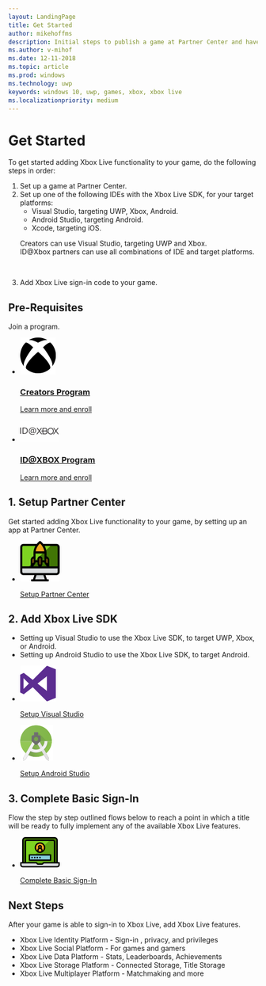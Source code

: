 ```yaml
---
layout: LandingPage
title: Get Started 
author: mikehoffms
description: Initial steps to publish a game at Partner Center and have the game sign-in to Xbox Live.
ms.author: v-mihof
ms.date: 12-11-2018
ms.topic: article
ms.prod: windows
ms.technology: uwp
keywords: windows 10, uwp, games, xbox, xbox live
ms.localizationpriority: medium
---
```


<h1>Get Started</h1>

<p>To get started adding Xbox Live functionality to your game, do the following steps in order:</p>

<ol>
    <li>Set up a game at Partner Center.</li>
    <li>Set up one of the following IDEs with the Xbox Live SDK, for your target platforms:
        <ul>
            <li>Visual Studio, targeting UWP, Xbox, Android.</li>
            <li>Android Studio, targeting Android.</li>
            <li>Xcode, targeting iOS.</li>
        </ul>
        <p>Creators can use Visual Studio, targeting UWP and Xbox.<br />
        ID@Xbox partners can use all combinations of IDE and target platforms.</p>
        <p>&nbsp;</p>
    </li>
    <li>Add Xbox Live sign-in code to your game.</li>
</ol>

<h2>Pre-Requisites</h2>

<p>Join a program.</p>

<ul class="cardsY panelContent cols cols2">
    <li>
        <a href="https://www.xbox.com/en-US/developers/creators-program?xr=footnav">
            <div class="cardSize">
                <div class="cardPadding">
                    <div class="card">
                        <div class="cardImageOuter">
                            <div class="cardImage">
                                <img src="../images/getting_started/xboxicon1.svg" alt="Creators Program" />
                            </div>
                        </div>
                        <div class="cardText">
                            <h3>Creators Program</h3>
                            <p>Learn more and enroll</p>
                        </div>
                    </div>
                </div>
            </div>
        </a>
    </li>
    <li>
        <a href="https://www.xbox.com/en-US/developers/id">
            <div class="cardSize">
                <div class="cardPadding">
                    <div class="card">
                        <div class="cardImageOuter">
                            <div class="cardImage">
                                <img src="../images/getting_started/ID@XBOXicon.svg" alt="ID@XBOX Program" />
                            </div>
                        </div>
                        <div class="cardText">
                            <h3>ID@XBOX Program</h3>
                            <p>Learn more and enroll</p>
                        </div>
                    </div>
                </div>
            </div>
        </a>
    </li>
</ul>


<h2>1. Setup Partner Center</h2>

<p>Get started adding Xbox Live functionality to your game, by setting up an app at Partner Center.</p>

<ul class="cardsY panelContent cols cols2">
    <li>
        <a href="/gaming/xbox-live/get-started/setup-partner-center">
            <div class="cardSize">
                <div class="cardPadding">
                    <div class="card">
                        <div class="cardImageOuter">
                            <div class="cardImage">
                                <img src="../images/getting_started/getstart.svg" alt="Setup Partner Center" />
                            </div>
                        </div>
                        <div class="cardText">
                            <p>Setup Partner Center</p>
                        </div>
                    </div>
                </div>
            </div>
        </a>
    </li>
</ul>

<h2>2. Add Xbox Live SDK</h2>

<ul>
    <li>Setting up Visual Studio to use the Xbox Live SDK, to target UWP, Xbox, or Android.</li>
    <li>Setting up Android Studio to use the Xbox Live SDK, to target Android.</li>
</ul>

<ul class="cardsY panelContent cols cols2">
    <li>
        <a href="/gaming/xbox-live/get-started/setup-ide/setup-visual-studio">
            <div class="cardSize">
                <div class="cardPadding">
                    <div class="card">
                        <div class="cardImageOuter">
                            <div class="cardImage">
                                <img src="../images/getting_started/visualstudio.svg" alt="Setup Visual Studio" />
                            </div>
                        </div>
                        <div class="cardText">
                            <p>Setup Visual Studio</p>
                        </div>
                    </div>
                </div>
            </div>
        </a>
    </li>
    <li>
        <a href="/gaming/xbox-live/get-started/setup-ide/setup-android-studio">
            <div class="cardSize">
                <div class="cardPadding">
                    <div class="card">
                        <div class="cardImageOuter">
                            <div class="cardImage">
                                <img src="../images/getting_started/androidstudio.svg" alt="Setup Android Studio" />
                            </div>
                        </div>
                        <div class="cardText">
                            <p>Setup Android Studio</p>
                        </div>
                    </div>
                </div>
            </div>
        </a>
    </li>
</ul>

<h2>3. Complete Basic Sign-In</h2>

<p>Flow the step by step outlined flows below to reach a point in which a title will be ready to fully implement any of the available Xbox Live features.</p>

<ul class="cardsY panelContent cols cols2">
    <li>
        <a href="/gaming/xbox-live/get-started/write-sign-in-code">
            <div class="cardSize">
                <div class="cardPadding">
                    <div class="card">
                        <div class="cardImageOuter">
                            <div class="cardImage">
                                <img src="../images/getting_started/signin.svg" alt="Complete Basic Sign-In" />
                            </div>
                        </div>
                        <div class="cardText">
                            <p>Complete Basic Sign-In</p>
                        </div>
                    </div>
                </div>
            </div>
        </a>
    </li>
</ul>

<h2>Next Steps</h2>

<p>After your game is able to sign-in to Xbox Live, add Xbox Live features.</p>

<ul>
    <li>Xbox Live Identity Platform - Sign-in , privacy, and privileges</li>
    <li>Xbox Live Social Platform - For games and gamers</li>
    <li>Xbox Live Data Platform - Stats, Leaderboards, Achievements</li>
    <li>Xbox Live Storage Platform - Connected Storage, Title Storage</li>
    <li>Xbox Live Multiplayer Platform - Matchmaking and more</li>
<ul>